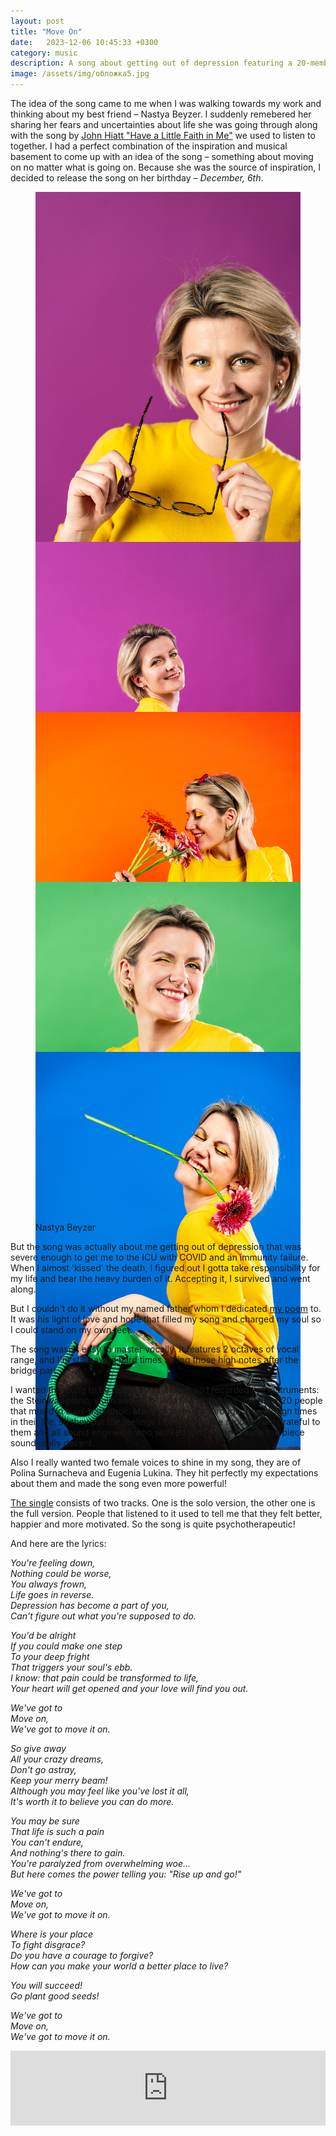 ```yaml
---
layout: post
title: "Move On"
date:   2023-12-06 10:45:33 +0300
category: music
description: A song about getting out of depression featuring a 20-member choir
image: /assets/img/обложка5.jpg
---
```

The idea of the song came to me when I was walking towards my work and thinking about my best friend – Nastya Beyzer. I suddenly remebered her sharing her fears and uncertainties about life she was going through along with the song by [John Hiatt "Have a Little Faith in Me"](https://www.youtube.com/watch?v=7aYxMuLb3h8) we used to listen to together. I had a perfect combination of the inspiration and musical basement to come up with an idea of the song – something about moving on no matter what is going on. Because she was the source of inspiration, I decided to release the song on her birthday – *December, 6th*.

<figure class="pswp-gallery" id="my-gallery">
  <div class="row g-3">
    <div class="col-md-6" style="height: 35rem;">
      <a
        href="/assets/img/DSC00980.jpg"
        data-pswp-width="1365"
        data-pswp-height="2048"
        target="_blank"
      >
        <img
          src="/assets/img/DSC00980.jpg"
          alt="Nastya with glasses on a purple background"
          class="figure-img"
        />
      </a>
    </div>
    <div class="col-md-6">
      <div class="row g-3">
        <div class="col-6" style="height: 17rem;">
          <a
            href="/assets/img/DSC00741.jpg"
            data-pswp-width="1365"
            data-pswp-height="2048"
            target="_blank"
          >
            <img
              src="/assets/img/DSC00741.jpg"
              alt="Nastya on a purple background, sitting"
              class="figure-img"
              style="object-position: top;"
            />
          </a>
        </div>
        <div class="col-6" style="height: 17rem;">
          <a
            href="/assets/img/DSC01522.jpg"
            data-pswp-width="1365"
            data-pswp-height="2048"
            target="_blank"
          >
            <img
              src="/assets/img/DSC01522.jpg"
              alt="Nastya with flowers on a red background"
              class="figure-img"
              style="object-position: top;"
            />
          </a>
        </div>
        <div class="col-6" style="height: 17rem;">
          <a
            href="/assets/img/DSC01309.jpg"
            data-pswp-width="1365"
            data-pswp-height="2048"
            target="_blank"
          >
            <img
              src="/assets/img/DSC01309.jpg"
              alt="Nastya with flowers on a green background"
              class="figure-img"
              style="object-position: top;"
            />
          </a>
        </div>
        <div class="col-6" style="height: 17rem;">
          <a
            href="/assets/img/DSC01761.jpg"
            data-pswp-width="1365"
            data-pswp-height="2048"
            target="_blank"
          >
            <img
              src="/assets/img/DSC01761.jpg"
              alt="Nastya with a phone and a flower on a blue background"
              class="figure-img"
              style="object-position: top;"
            />
          </a>
        </div>
      </div>
    </div>
  </div>
  <figcaption class="figure-caption fst-italic text-center">Nastya Beyzer</figcaption>
</figure>

But the song was actually about me getting out of depression that was severe enough to get me to the ICU with COVID and an immunity failure. When I almost 'kissed' the death, I figured out I gotta take responsibility for my life and bear the heavy burden of it. Accepting it, I survived and went along.

But I couldn't do it without my named father whom I dedicated [my poem](/ru/poetry/2022/07/08/to-father.html) to. It was his light of love and hope that filled my song and charged my soul so I could stand on my own feet.

The song wasn't easy to master vocally. It features 2 octaves of vocal range, and I'm still having hard times hitting those high notes after the bridge part.

I wanted this song to be perfectly sounding, so I recorded live instruments: the Steinway piano, violin and cello. And I recorded live voices of 20 people that mixed in a six-part choir. Many of them got through those tough times in their life, so they put the feelings I needed for the record. I am grateful to them and all sound engineers who worked with me and made the piece sound really decent.

Also I really wanted two female voices to shine in my song, they are of Polina Surnacheva and Eugenia Lukina. They hit perfectly my expectations about them and made the song even more powerful!

[The single](https://onerpm.link/976249188368) consists of two tracks. One is the solo version, the other one is the full version. People that listened to it used to tell me that they felt better, happier and more motivated. So the song is quite psychotherapeutic!

And here are the lyrics:

*You're feeling down,*  
*Nothing could be worse,*  
*You always frown,*  
*Life goes in reverse.*  
*Depression has become a part of you,*  
*Can't figure out what you're supposed to do.*

*You'd be alright*  
*If you could make one step*  
*To your deep fright*  
*That triggers your soul's ebb.*  
*I know: that pain could be transformed to life,*  
*Your heart will get opened and your love will find you out.*

*We've got to*  
*Move on,*  
*We've got to move it on.*

*So give away*  
*All your crazy dreams,*  
*Don't go astray,*  
*Keep your merry beam!*  
*Although you may feel like you've lost it all,*  
*It's worth it to believe you can do more.*

*You may be sure*  
*That life is such a pain*  
*You can't endure,*  
*And nothing's there to gain.*  
*You're paralyzed from overwhelming woe…*  
*But here comes the power telling you: "Rise up and go!"*

*We've got to*  
*Move on,*  
*We've got to move it on.*

*Where is your place*  
*To fight disgrace?*  
*Do you have a courage to forgive?*  
*How can you make your world a better place to live?*

*You will succeed!*  
*Go plant good seeds!*

*We've got to*  
*Move on,*  
*We've got to move it on.*

<iframe style="border: 0; width: 100%; height: 120px;" src="https://bandcamp.com/EmbeddedPlayer/track=3061461153/size=large/bgcol=ffffff/linkcol=0687f5/tracklist=false/artwork=small/transparent=true/" seamless><a href="https://pavelshlepnev.bandcamp.com/track/move-on">null by Pavel Shlepnev</a></iframe>